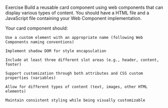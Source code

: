 Exercise
Build a reusable card component using web components that can display various types of content. You should have a HTML file and a JavaScript file containing your Web Component implementation.

Your card component should:

    Use a custom element with an appropriate name (following Web Components naming conventions)

    Implement shadow DOM for style encapsulation

    Include at least three different slot areas (e.g., header, content, footer)

    Support customization through both attributes and CSS custom properties (variables)

    Allow for different types of content (text, images, other HTML elements)

    Maintain consistent styling while being visually customizable